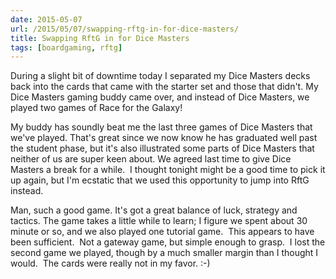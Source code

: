 ```yaml
---
date: 2015-05-07
url: /2015/05/07/swapping-rftg-in-for-dice-masters/
title: Swapping RftG in for Dice Masters
tags: [boardgaming, rftg]
---
```


During a slight bit of downtime today I separated my Dice Masters decks back into the cards that came with the starter set and those that didn't. My Dice Masters gaming buddy came over, and instead of Dice Masters, we played two games of Race for the Galaxy!

My buddy has soundly beat me the last three games of Dice Masters that we've played.  That's great since we now know he has graduated well past the student phase, but it's also illustrated some parts of Dice Masters that neither of us are super keen about.  We agreed last time to give Dice Masters a break for a while.  I thought tonight might be a good time to pick it up again, but I'm ecstatic that we used this opportunity to jump into RftG instead.

Man, such a good game.  It's got a great balance of luck, strategy and tactics.  The game takes a little while to learn; I figure we spent about 30 minute or so, and we also played one tutorial game.  This appears to have been sufficient.  Not a gateway game, but simple enough to grasp.  I lost the second game we played, though by a much smaller margin than I thought I would.  The cards were really not in my favor. :-)